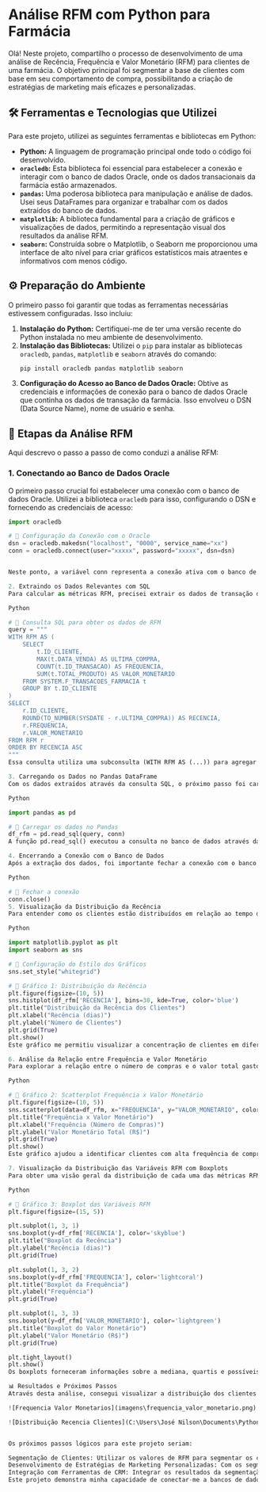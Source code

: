 # Análise RFM com Python para Farmácia

Olá! Neste projeto, compartilho o processo de desenvolvimento de uma análise de Recência, Frequência e Valor Monetário (RFM) para clientes de uma farmácia. O objetivo principal foi segmentar a base de clientes com base em seu comportamento de compra, possibilitando a criação de estratégias de marketing mais eficazes e personalizadas.

## 🛠️ Ferramentas e Tecnologias que Utilizei

Para este projeto, utilizei as seguintes ferramentas e bibliotecas em Python:

* **Python:** A linguagem de programação principal onde todo o código foi desenvolvido.
* **`oracledb`:** Esta biblioteca foi essencial para estabelecer a conexão e interagir com o banco de dados Oracle, onde os dados transacionais da farmácia estão armazenados.
* **`pandas`:** Uma poderosa biblioteca para manipulação e análise de dados. Usei seus DataFrames para organizar e trabalhar com os dados extraídos do banco de dados.
* **`matplotlib`:** A biblioteca fundamental para a criação de gráficos e visualizações de dados, permitindo a representação visual dos resultados da análise RFM.
* **`seaborn`:** Construída sobre o Matplotlib, o Seaborn me proporcionou uma interface de alto nível para criar gráficos estatísticos mais atraentes e informativos com menos código.

## ⚙️ Preparação do Ambiente

O primeiro passo foi garantir que todas as ferramentas necessárias estivessem configuradas. Isso incluiu:

1.  **Instalação do Python:** Certifiquei-me de ter uma versão recente do Python instalada no meu ambiente de desenvolvimento.
2.  **Instalação das Bibliotecas:** Utilizei o `pip` para instalar as bibliotecas `oracledb`, `pandas`, `matplotlib` e `seaborn` através do comando:
    ```bash
    pip install oracledb pandas matplotlib seaborn
    ```
3.  **Configuração do Acesso ao Banco de Dados Oracle:** Obtive as credenciais e informações de conexão para o banco de dados Oracle que continha os dados de transação da farmácia. Isso envolveu o DSN (Data Source Name), nome de usuário e senha.

## 🚀 Etapas da Análise RFM

Aqui descrevo o passo a passo de como conduzi a análise RFM:

### 1. Conectando ao Banco de Dados Oracle

O primeiro passo crucial foi estabelecer uma conexão com o banco de dados Oracle. Utilizei a biblioteca `oracledb` para isso, configurando o DSN e fornecendo as credenciais de acesso:

```python
import oracledb

# 🔹 Configuração da Conexão com o Oracle
dsn = oracledb.makedsn("localhost", "0000", service_name="xx")
conn = oracledb.connect(user="xxxxx", password="xxxxx", dsn=dsn)


Neste ponto, a variável conn representa a conexão ativa com o banco de dados, permitindo que eu execute consultas SQL.

2. Extraindo os Dados Relevantes com SQL
Para calcular as métricas RFM, precisei extrair os dados de transação dos clientes. Elaborei uma consulta SQL que calculava a última data de compra (Recência), a contagem total de transações (Frequência) e o valor total gasto (Valor Monetário) para cada cliente:

Python

# 🔹 Consulta SQL para obter os dados de RFM
query = """
WITH RFM AS (
    SELECT
        t.ID_CLIENTE,
        MAX(t.DATA_VENDA) AS ULTIMA_COMPRA,
        COUNT(t.ID_TRANSACAO) AS FREQUENCIA,
        SUM(t.TOTAL_PRODUTO) AS VALOR_MONETARIO
    FROM SYSTEM.F_TRANSACOES_FARMACIA t
    GROUP BY t.ID_CLIENTE
)
SELECT
    r.ID_CLIENTE,
    ROUND(TO_NUMBER(SYSDATE - r.ULTIMA_COMPRA)) AS RECENCIA,
    r.FREQUENCIA,
    r.VALOR_MONETARIO
FROM RFM r
ORDER BY RECENCIA ASC
"""
Essa consulta utiliza uma subconsulta (WITH RFM AS (...)) para agregar os dados por ID_CLIENTE e, em seguida, calcula a diferença em dias entre a data atual (SYSDATE) e a última compra para obter a Recência.

3. Carregando os Dados no Pandas DataFrame
Com os dados extraídos através da consulta SQL, o próximo passo foi carregá-los em um DataFrame do Pandas. Isso facilitou a manipulação e análise dos dados em Python:

Python

import pandas as pd

# 🔹 Carregar os dados no Pandas
df_rfm = pd.read_sql(query, conn)
A função pd.read_sql() executou a consulta no banco de dados através da conexão conn e armazenou o resultado no DataFrame df_rfm.

4. Encerrando a Conexão com o Banco de Dados
Após a extração dos dados, foi importante fechar a conexão com o banco de dados Oracle para liberar os recursos:

Python

# 🔹 Fechar a conexão
conn.close()
5. Visualização da Distribuição da Recência
Para entender como os clientes estão distribuídos em relação ao tempo desde a última compra, criei um histograma utilizando a biblioteca seaborn:

Python

import matplotlib.pyplot as plt
import seaborn as sns

# 🔹 Configuração do Estilo dos Gráficos
sns.set_style("whitegrid")

# 🔹 Gráfico 1: Distribuição da Recência
plt.figure(figsize=(10, 5))
sns.histplot(df_rfm['RECENCIA'], bins=30, kde=True, color='blue')
plt.title("Distribuição da Recência dos Clientes")
plt.xlabel("Recência (dias)")
plt.ylabel("Número de Clientes")
plt.grid(True)
plt.show()
Este gráfico me permitiu visualizar a concentração de clientes em diferentes faixas de recência, identificando a proporção de clientes ativos e inativos.

6. Análise da Relação entre Frequência e Valor Monetário
Para explorar a relação entre o número de compras e o valor total gasto pelos clientes, utilizei um gráfico de dispersão:

Python

# 🔹 Gráfico 2: Scatterplot Frequência x Valor Monetário
plt.figure(figsize=(10, 5))
sns.scatterplot(data=df_rfm, x="FREQUENCIA", y="VALOR_MONETARIO", color='green', alpha=0.6)
plt.title("Frequência x Valor Monetário")
plt.xlabel("Frequência (Número de Compras)")
plt.ylabel("Valor Monetário Total (R$)")
plt.grid(True)
plt.show()
Este gráfico ajudou a identificar clientes com alta frequência de compra e alto valor gasto, que são geralmente os clientes mais valiosos para o negócio.

7. Visualização da Distribuição das Variáveis RFM com Boxplots
Para obter uma visão geral da distribuição de cada uma das métricas RFM (Recência, Frequência e Valor Monetário), utilizei boxplots:

Python

# 🔹 Gráfico 3: Boxplot das Variáveis RFM
plt.figure(figsize=(15, 5))

plt.subplot(1, 3, 1)
sns.boxplot(y=df_rfm['RECENCIA'], color='skyblue')
plt.title("Boxplot da Recência")
plt.ylabel("Recência (dias)")
plt.grid(True)

plt.subplot(1, 3, 2)
sns.boxplot(y=df_rfm['FREQUENCIA'], color='lightcoral')
plt.title("Boxplot da Frequência")
plt.ylabel("Frequência")
plt.grid(True)

plt.subplot(1, 3, 3)
sns.boxplot(y=df_rfm['VALOR_MONETARIO'], color='lightgreen')
plt.title("Boxplot do Valor Monetário")
plt.ylabel("Valor Monetário (R$)")
plt.grid(True)

plt.tight_layout()
plt.show()
Os boxplots forneceram informações sobre a mediana, quartis e possíveis outliers para cada métrica, ajudando a entender a dispersão dos dados.

📊 Resultados e Próximos Passos
Através desta análise, consegui visualizar a distribuição dos clientes em relação à recência de compra, a relação entre a frequência e o valor monetário de suas compras, e a distribuição geral de cada uma das métricas RFM.

![Frequencia Valor Monetarios](imagens\frequencia_valor_monetario.png)

![Distribuição Recencia Clientes](C:\Users\José Nilson\Documents\Python Scripts\imagens\Recencia_de_Clientes.png)


Os próximos passos lógicos para este projeto seriam:

Segmentação de Clientes: Utilizar os valores de RFM para segmentar os clientes em grupos distintos (por exemplo, clientes "ouro", "prata", "bronze", clientes "em risco de churn"). Isso pode ser feito através da definição de limites (thresholds) para cada métrica ou utilizando algoritmos de clustering.
Desenvolvimento de Estratégias de Marketing Personalizadas: Com os segmentos de clientes definidos, seria possível criar campanhas de marketing direcionadas para cada grupo. Por exemplo, oferecer descontos para clientes inativos para incentivá-los a retornar ou recompensar clientes de alto valor.
Integração com Ferramentas de CRM: Integrar os resultados da segmentação RFM com sistemas de CRM (Customer Relationship Management) para automatizar as ações de marketing e o acompanhamento dos clientes.
Este projeto demonstra minha capacidade de conectar-me a bancos de dados, manipular e analisar dados utilizando Python e suas bibliotecas, e visualizar os resultados de forma clara e informativa. A análise RFM é uma técnica poderosa para entender o comportamento do cliente e pode gerar insights valiosos para a tomada de decisões de negócios. Agradeço por explorar meu trabalho!
